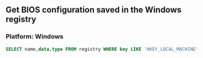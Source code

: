 ## Get BIOS configuration saved in the Windows registry
### Platform: Windows

```sql
SELECT name,data,type FROM registry WHERE key LIKE 'HKEY_LOCAL_MACHINE\HARDWARE\DESCRIPTION\System\BIOS';
```